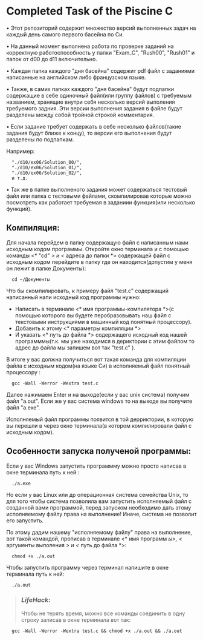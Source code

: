 # Completed Task of the Piscine C


 • Этот репозиторий содержит множество версий выполненных задач на каждый день самого первого басейна по Си. 



 • На данный момент выполнена работа по проверке заданий на корректную работоспособность у папки "Exam_C", "Rush00", "Rush01" и папок от d00 до d11 включительно.



 • Каждая папка каждого "дня басейна" содержит pdf файл с заданиями написанные на английском либо французском языке. 



 • Также, в самих папках каждого "дня басейна" будут подпапки содержащие в себе одиночный файл(или группу файлов) с требуемым названием, хранящие внутри себя несколько версий выполения требуемого задния. Эти версии выполнения задания в файле будут разделены между собой тройной строкой комментария. 



 • Если задание требует содержать в себе несколько файлов(такие задания будут ближе к концу), то версии его выполнения будут разделены по подпапкам.
 
 Например:  
 
      "./d10/ex06/Solution_00/",
      "./d10/ex06/Solution_01/",
      "./d10/ex06/Solution_02/",
      и т.д.



 • Так же в папке выполненого задания может содержаться тестовый файл или папка с тестовыми файлами, скомпилировав которые можно посмотреть как работает требуемая в заданиии функция(или несколько функций).



## Компиляция:

Для начала перейдем в папку содержащую файл с написанным нами исходным кодом программы. Откройте окно терминала и с помощью команды <* "cd" *> и <* адреса до папки *> содержащей файл с исходным кодом перейдите в папку где он находится(допустим у меня он лежит в папке Документы): 

      cd ~/Документы


Что бы скомпилировать, к примеру файл "test.c" содержащий написанный напи исходный код программы нужно:
 * Написать в терминале <* имя программы-компилятора *>(с помощью которого вы будете перобразовывать наш файл с текстовыми инструкциями в машинный код понятный процессору).
 * Добавить к этому <* параметры компиляции *> 
 * И указать <* путь до файла *> содержащего исходный код нашей программмы(т.к. мы уже находимся в дериктории с этим файлом то адрес до файла мы запишем вот так "test.c" ). 


В итоге у вас должна получиться вот такая команда для компиляции файла с исходным кодом(на языке Cи) в исполняемый файл понятный процессору :  

      gcc -Wall -Werror -Wextra test.c 


Далее нажимаем Enter и на выходе(если у вас unix система) получим файл "a.out". Если же у вас система windows то на выходе вы получите файл "a.exe". 

Исполняемый файл программы появится в той дерриктории, в которую вы перешли в через окно терминала(в котором компилировали файл с исходным кодом).


## Особенности запуска полученой программы:

Если у вас Windows запустить программму можно просто написав в окне терминала путь к ней :

      ./a.exe

Но если у вас Linux или др операционная система семейства Unix, то для того чтобы система позволила вам запустить исполняемый файл с созданной вами программой, перед запуском необходимо дать этому исполняемому файлу права на выполнение! Иначе, система не позволит его запустить. 

По этому дадим нашему "исполняемому файлу" права на выполнение, вот такой командой, прописав в терминале <* имя программ *ы>, <* аргументы выполения *> и <* путь до файла *>:  

      chmod +x ./a.out

 Чтобы запустить программу через терминал напишите в окне терминала путь к ней: 

      ./a.out



> ### *LifeHack*:
> 
> Чтобы не терять время, можно все команды соединить в одну строку записав в окне терминала вот так:  
> 
      gcc -Wall -Werror -Wextra test.c && chmod +x ./a.out && ./a.out
